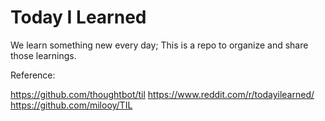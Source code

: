 # Today I Learned

We learn something new every day; This is a repo to organize and share those learnings. 

Reference:

https://github.com/thoughtbot/til
https://www.reddit.com/r/todayilearned/
https://github.com/milooy/TIL

